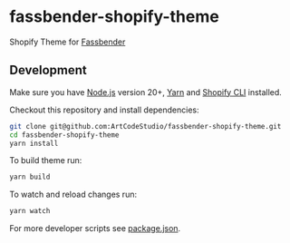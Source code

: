 # fassbender-shopify-theme
Shopify Theme for [Fassbender](https://myfassbender.com/)

## Development

Make sure you have [Node.js](https://nodejs.org/en/) version 20+, [Yarn](https://yarnpkg.com/) and [Shopify CLI](https://shopify.dev/docs/themes/tools/cli/install) installed.

Checkout this repository and install dependencies:

```bash
git clone git@github.com:ArtCodeStudio/fassbender-shopify-theme.git
cd fassbender-shopify-theme
yarn install
```

To build theme run:

```bash
yarn build
```

To watch and reload changes run:

```bash
yarn watch
```

For more developer scripts see [package.json](package.json).